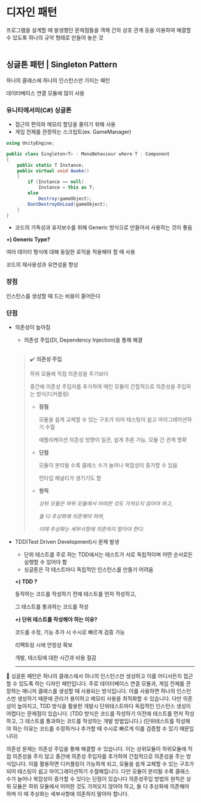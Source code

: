 # 디자인 패턴

 프로그램을 설계할 때 발생했던 문제점들을 객체 간의 상호 관계 등을 이용하여 해결할 수 있도록 하나의 규약 형태로 만들어 놓은 것
<br/><br/>
## 싱글톤 패턴 | Singleton Pattern

하나의 클래스에 하나의 인스턴스만 가지는 패턴

데이터베이스 연결 모듈에 많이 사용

### 유니티에서의(C#) 싱글톤

- 접근의 편의와 메모리 할당을 줄이기 위해 사용
- 게임 전체를 관장하는 스크립트(ex. GameManager)

```csharp
using UnityEngine;

public class Singleton<T> : MonoBehaviour where T : Component
{
    public static T Instance;
    public virtual void Awake()
    {
        if (Instance == null)
            Instance = this as T;
        else
            Destroy(gameObject);
        DontDestroyOnLoad(gameObject);
    }
}
```

- 코드의 가독성과 유지보수를 위해 Generic 방식으로 만들어서 사용하는 것이 좋음

**+)  Generic Type?** 

여러 데이터 형식에 대해 동일한 로직을 적용해야 할 때 사용

코드의 재사용성과 유연성을 향상

### 장점

인스턴스를 생성할 때 드는 비용이 줄어든다

### 단점

- 의존성이 높아짐
    - 의존성 주입(DI, Dependency Injection)을 통해 해결 <br/><br/>
    
    > ✔️ **의존성 주입**
    > 
    > 
    > 하위 모듈에 직접 의존성을 주기보다
    > 
    > 중간에 의존성 주입자를 추가하여 메인 모듈이 간접적으로 의존성을 주입하는 방식(디커플링)
    > 
    > - **장점**
    >     
    >     모듈을 쉽게 교체할 수 있는 구조가 되어 테스팅이 쉽고 마이그레이션하기 수월
    >     
    >      애플리케이션 의존성 방향이 일관, 쉽게 추론 가능, 모듈 간 관계 명확
    >     
    > - **단점**
    >     
    >     모듈이 분리될 수록 클래스 수가 늘어나 복잡성이 증가할 수 있음
    >     
    >     런타임 패널티가 생기기도 함 
    >     
    > - **원칙**
    >     
    >     *상위 모듈은 하위 모듈에서 어떠한 것도 가져오지 않아야 하고,* 
    >     
    >     *둘 다 추상화에 의존해야 하며,*
    >     
    >     *이때 추상화는 세부사항에 의존하지 말아야 한다.*
    >     
- TDD(Test Driven Development)시 문제 발생
    - 단위 테스트를 주로 하는 TDD에서는 테스트가 서로 독립적이며 어떤 순서로든 실행할 수 있어야 함
    - 싱글톤은 각 테스트마다 독립적인 인스턴스를 만들기 어려움
    
    **+) TDD ?**
    
    동작하는 코드를 작성하기 전에 테스트를 먼저 작성하고,
    
    그 테스트를 통과하는 코드를 작성 
    
    **+) 단위 테스트를 작성해야 하는 이유?**
    
    코드를 수정, 기능 추가 시 수시로 빠르게 검증 가능
    
    리팩토링 시에 안정성 확보
    
    개발, 테스팅에 대한 시간과 비용 절감

  ---
  <aside>
🥐 싱글톤 패턴은 하나의 클래스에서 하나의 인스턴스만 생성하고 이를 어디서든지 접근할 수 있도록 하는 디자인 패턴입니다. 주로 데이터베이스 연결 모듈과, 게임 전체를 관장하는 매니저 클래스를 생성할 때 사용되는 방식입니다.
이를 사용하면 하나의 인스턴스만 생성하기 때문에 관리가 용이하고 메모리 사용을 최적화할 수 있습니다.
다만 의존성이 높아지고, TDD 방식을 활용한 개발시 단위테스트마다 독립적인 인스턴스 생성이 어렵다는 문제점이 있습니다.
(TDD 방식은 코드를 작성하기 이전에 테스트를 먼저 작성하고, 그 테스트를 통과하는 코드를 작성하는 개발 방법입니다.)
(단위테스트를 작성해야 하는 이유는 코드를 수정하거나 추가할 때 수시로 빠르게 이를 검증할 수 있기 때문입니다)

의존성 문제는 의존성 주입을 통해 해결할 수 있습니다.
이는 상위모듈이 하위모듈에 직접 의존성을 주지 않고
중간에 의존성 주입자를 추가하여 간접적으로 의존성을 주는 방식입니다.
이를 활용하면 디커플링이 가능하게 되고, 모듈을 쉽게 교체할 수 있는 구조가 되어 테스팅이 쉽고 마이그레이션하기 수월해집니다.
다만 모듈이 분리될 수록 클래스 수가 늘어나 복잡성이 증가할 수 있다는 단점이 있습니다
의존성주입 방법의 원칙은
상위 모듈은 하위 모듈에서 어떠한 것도 가져오지 않아야 하고,
둘 다 추상화에 의존해야 하며
이 때 추상화는 세부사항에 의존하지 말아야 합니다.

</aside>
